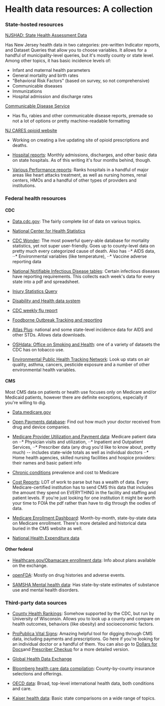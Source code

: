 # Health data resources: A collection

### State-hosted resources

[NJSHAD: State Health Assessment Data](https://www26.state.nj.us/doh-shad/)

Has New Jersey health data in two categories: pre-written Indicator reports, and Dataset Queries that allow you to choose variables. It allows for a handful of municipality-level queries, but it's mostly county or state level. Among other topics, it has basic incidence levels of:

* Infant and maternal health parameters
* General mortality and birth rates
* "Behavioral Risk Factors" (based on survey, so not comprehensive)
* Communicable diseases
* Immunizations
* Hospital admission and discharge rates

[Communicable Disease Service](http://nj.gov/health/cd/statistics/)
- Has flu, rabies and other communicable disease reports, premade so not a lot of options or pretty machine-readable formatting

[NJ CARES opioid website](http://www.nj.gov/oag/njcares/)
- Working on creating a live updating site of opioid prescriptions and deaths.

- [Hospital reports](http://nj.gov/humanservices/dmhas/publications/hospital/):
Monthly admissions, discharges, and other basic data on state hospitals. As of this writing it's four months behind, though.

- [Various Performance reports](http://www.state.nj.us/health/healthfacilities/reportcards.shtml):
Ranks hospitals in a handful of major areas like heart attacks treatment, as well as nursing homes, renal centers, HMOs and a handful of other types of providers and institutions.

### Federal health resources

#### CDC

- [Data.cdc.gov](https://data.cdc.gov/):
The fairly complete list of data on various topics.

- [National Center for Health Statistics](https://www.cdc.gov/nchs/index.htm)

- [CDC Wonder](https://wonder.cdc.gov/):
 The most powerful query-able database for mortality statistics, yet not super user-friendly. Goes up to county-level data on pretty much every categorized cause of death. Also has 
⋅⋅* AIDS data,
⋅⋅* Environmental variables (like temperature),
⋅⋅* Vaccine adverse reporting data

- [National Notifiable Infectious Disease tables](https://wonder.cdc.gov/nndss/nndss_weekly_tables_menu.asp):
 Certain infectious diseases have reporting requirements. This collects each week's data for every state into a pdf and spreadsheet.

- [Injury Statistics Query](https://www.cdc.gov/injury/wisqars/index.html)

- [Disability and Health data system](https://www.cdc.gov/ncbddd/disabilityandhealth/dhds.html)

- [CDC weekly flu report](https://www.cdc.gov/flu/weekly/)

- [Foodborne Outbreak Tracking and reporting](https://wwwn.cdc.gov/foodborneoutbreaks/)

- [Atlas Plus](https://gis.cdc.gov/grasp/nchhstpatlas/charts.html): 
national and some state-level incidence data for AIDS and other STDs. Allows data downloads.

- [OSHdata: Office on Smoking and Health](https://www.cdc.gov/oshdata/): 
one of a variety of datasets the CDC has on tobacco use.

- [Environmental Public Health Tracking Network](https://ephtracking.cdc.gov/DataExplorer/#/):
Look up stats on air quality, asthma, cancers, pesticide exposure and a number of other environmental health variables.

#### CMS

Most CMS data on patients or health use focuses only on Medicare and/or Medicaid patients, however there are definite exceptions, especially if you're willing to dig.

- [Data.medicare.gov](https://data.medicare.gov/)

- [Open Payments database](https://www.cms.gov/OpenPayments/index.html):
Find out how much your doctor received from drug and device companies.

- [Medicare Provider Utilization and Payment data](https://www.cms.gov/Research-Statistics-Data-and-Systems/Statistics-Trends-and-Reports/Medicare-Provider-Charge-Data/index.html): Medicare patient data on 
⋅⋅* Physician visits and utilization,
⋅⋅* Inpatient and Outpatient Services,
⋅⋅* Prescriber data (any drug you'd like to know about, pretty much) -- includes state-wide totals as well as individual doctors
⋅⋅* Home health agencies, skilled nursing facilities and hospice providers: their names and basic patient info

- [Chronic conditions](https://www.cms.gov/Research-Statistics-Data-and-Systems/Statistics-Trends-and-Reports/Chronic-Conditions/CC_Main.html) prevalence and cost to Medicare 

- [Cost Reports](https://www.cms.gov/Research-Statistics-Data-and-Systems/Downloadable-Public-Use-Files/Cost-Reports/index.html):
LOT of work to parse but has a wealth of data. Every Medicare-certified institution has to send CMS this data that includes the amount they spend on EVERYTHING in the facility and staffing and patient levels. If you're just looking for one institution it might be worth your time to FOIA the pdf rather than have to dig through the oodles of data.

- [Medicare Enrollment Dashboard](https://www.cms.gov/Research-Statistics-Data-and-Systems/Statistics-Trends-and-Reports/Dashboard/Medicare-Enrollment/Enrollment%20Dashboard.html):
Month-by-month, state-by-state data on Medicare enrollment. There's more detailed and historical data buried in the CMS website as well.

- [National Health Expenditure data](https://www.cms.gov/Research-Statistics-Data-and-Systems/Statistics-Trends-and-Reports/NationalHealthExpendData/index.html)

#### Other federal

- [Healthcare.gov/Obamacare enrollment data](https://www.healthcare.gov/health-and-dental-plan-datasets-for-researchers-and-issuers/):
Info about plans available on the exchange.

- [openFDA](https://open.fda.gov/):
Mostly on drug histories and adverse events.

- [SAMSHA Mental health data](https://www.samhsa.gov/data/reports-by-geography?tid=650&map=1): 
Has state-by-state estimates of substance use and mental health disorders.

### Third-party data sources

- [County Health Rankings](http://www.countyhealthrankings.org/app/new-jersey/2017/rankings/middlesex/county/outcomes/overall/snapshot):
Somehow supported by the CDC, but run by University of Wisconsin. Allows you to look up a county and compare on health outcomes, behaviors (like obesity) and socioeconomic factors.

- [ProPublica Vital Signs](https://projects.propublica.org/vital-signs/):
Amazing helpful tool for digging through CMS data, including payments and prescriptions. Go here if you're looking for an individual doctor or a handful of them. You can also go to [Dollars for Docs](https://projects.propublica.org/docdollars/)and [Prescriber Checkup](https://projects.propublica.org/checkup/) for a more detailed version.

- [Global Health Data Exchange](http://ghdx.healthdata.org/)

- [Bloomberg health care data compilation](https://github.com/BloombergGraphics/2017-health-insurer-exits-data): 
County-by-county insurance selections and offerings.

- [OECD data](https://data.oecd.org/health.htm): 
Broad, top-level international health data, both conditions and care.

- [Kaiser health data](https://www.kff.org/statedata/): 
Basic state comparisons on a wide range of topics.
